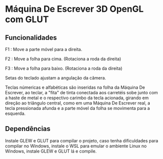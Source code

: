 # Máquina De Escrever 3D OpenGL com GLUT 

## Funcionalidades

F1 : Move a parte móvel para a direita.

F2 : Move a folha para cima. (Rotaciona a roda da direita)

F3 : Move a folha para baixo. (Rotaciona a roda da direita)


Setas do teclado ajustam a angulação da câmera.

Teclas númericas e alfabéticas são inseridas na folha da Máquina De Escrever,  ao teclar, a "fita" de tinta conectada aos carretéis sobe junto com a haste de metal e o respectivo carimbo da tecla acionada, girando em direção ao triângulo central, como em uma Máquina De Escrever real, a tecla pressionada afunda e a parte móvel da folha se movimenta para a esquerda.

## Dependências

Instale GLEW e GLUT para compilar o projeto, caso tenha dificuldades para compilar no Windows, instale o WSL para emular o ambiente Linux no Windows, instale GLEW e GLUT lá e compile.
